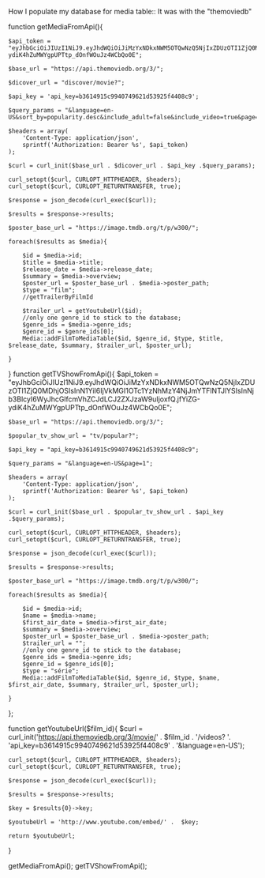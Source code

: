 How I populate my database for media table::
It was with the "themoviedb"


function getMediaFromApi(){

    $api_token = "eyJhbGciOiJIUzI1NiJ9.eyJhdWQiOiJiMzYxNDkxNWM5OTQwNzQ5NjIxZDUzOTI1ZjQ0MDhjOSIsInN1YiI6IjVkMGI1OTc1YzNhMzY4NjJmYTFlNTJlYSIsInNjb3BlcyI6WyJhcGlfcmVhZCJdLCJ2ZXJzaW9uIjoxfQ.jfYiZG-ydiK4hZuMWYgpUPTtp_dOnfWOuJz4WCbQo0E";

    $base_url = "https://api.themoviedb.org/3/";

    $dicover_url = "discover/movie?";

    $api_key = 'api_key=b3614915c9940749621d53925f4408c9';

    $query_params = "&language=en-US&sort_by=popularity.desc&include_adult=false&include_video=true&page=1"; 

    $headers = array(
        'Content-Type: application/json',
        sprintf('Authorization: Bearer %s', $api_token)
    );

    $curl = curl_init($base_url . $dicover_url . $api_key .$query_params);

    curl_setopt($curl, CURLOPT_HTTPHEADER, $headers);
    curl_setopt($curl, CURLOPT_RETURNTRANSFER, true);

    $response = json_decode(curl_exec($curl));

    $results = $response->results;

    $poster_base_url = "https://image.tmdb.org/t/p/w300/";

    foreach($results as $media){

        $id = $media->id;
        $title = $media->title;
        $release_date = $media->release_date;
        $summary = $media->overview;
        $poster_url = $poster_base_url . $media->poster_path;
        $type = "film";
        //getTrailerByFilmId
        
        $trailer_url = getYoutubeUrl($id);
        //only one genre_id to stick to the database;
        $genre_ids = $media->genre_ids;
        $genre_id = $genre_ids[0];
        Media::addFilmToMediaTable($id, $genre_id, $type, $title, $release_date, $summary, $trailer_url, $poster_url);

    }
}
function getTVShowFromApi(){
    $api_token = "eyJhbGciOiJIUzI1NiJ9.eyJhdWQiOiJiMzYxNDkxNWM5OTQwNzQ5NjIxZDUzOTI1ZjQ0MDhjOSIsInN1YiI6IjVkMGI1OTc1YzNhMzY4NjJmYTFlNTJlYSIsInNjb3BlcyI6WyJhcGlfcmVhZCJdLCJ2ZXJzaW9uIjoxfQ.jfYiZG-ydiK4hZuMWYgpUPTtp_dOnfWOuJz4WCbQo0E";

    $base_url = "https://api.themoviedb.org/3/";

    $popular_tv_show_url = "tv/popular?";

    $api_key = "api_key=b3614915c9940749621d53925f4408c9";

    $query_params = "&language=en-US&page=1"; 

    $headers = array(
        'Content-Type: application/json',
        sprintf('Authorization: Bearer %s', $api_token)
    );

    $curl = curl_init($base_url . $popular_tv_show_url . $api_key .$query_params);

    curl_setopt($curl, CURLOPT_HTTPHEADER, $headers);
    curl_setopt($curl, CURLOPT_RETURNTRANSFER, true);

    $response = json_decode(curl_exec($curl));

    $results = $response->results;

    $poster_base_url = "https://image.tmdb.org/t/p/w300/";

    foreach($results as $media){

        $id = $media->id;
        $name = $media->name;
        $first_air_date = $media->first_air_date;
        $summary = $media->overview;
        $poster_url = $poster_base_url . $media->poster_path;
        $trailer_url = "";
        //only one genre_id to stick to the database;
        $genre_ids = $media->genre_ids;
        $genre_id = $genre_ids[0];
        $type = "série";
        Media::addFilmToMediaTable($id, $genre_id, $type, $name, $first_air_date, $summary, $trailer_url, $poster_url);

    }

};

function getYoutubeUrl($film_id){
    $curl = curl_init('https://api.themoviedb.org/3/movie/' . $film_id . '/videos? '. 'api_key=b3614915c9940749621d53925f4408c9' . '&language=en-US');

    curl_setopt($curl, CURLOPT_HTTPHEADER, $headers);
    curl_setopt($curl, CURLOPT_RETURNTRANSFER, true);

    $response = json_decode(curl_exec($curl));

    $results = $response->results;

    $key = $results{0}->key;

    $youtubeUrl = 'http://www.youtube.com/embed/' .  $key;

    return $youtubeUrl;
}
    
getMediaFromApi();
getTVShowFromApi();
```
